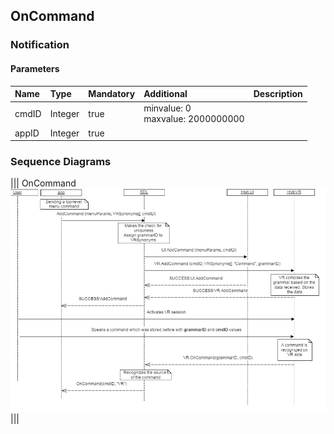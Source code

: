 ## OnCommand


### Notification

#### Parameters

|Name|Type|Mandatory|Additional|Description|
|:---|:---|:--------|:---------|:----------|
|cmdID|Integer|true|minvalue: 0<br>maxvalue: 2000000000||
|appID|Integer|true|||

### Sequence Diagrams
|||
OnCommand
![OnCommand](./assets/OnCommand.png)
|||
